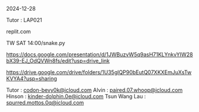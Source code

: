 2024-12-28

Tutor : LAP021

replit.com

TW SAT 14:00/snake.py

https://docs.google.com/presentation/d/1JWBuzvW5q9asH71KLYnkvYIW28bX39-EJ_OdQVWn8fs/edit?usp=drive_link

https://drive.google.com/drive/folders/1U35glQP90bEutQ07XKXEmJuXsTwKVYA4?usp=sharing

Tutor : codon-bevy0k@icloud.com
Alvin : paired.07.whoop@icloud.com
Hinson : kinder-dolphin.0e@icloud.com
Tsun Wang Lau : spurred.mottos.0q@icloud.com
